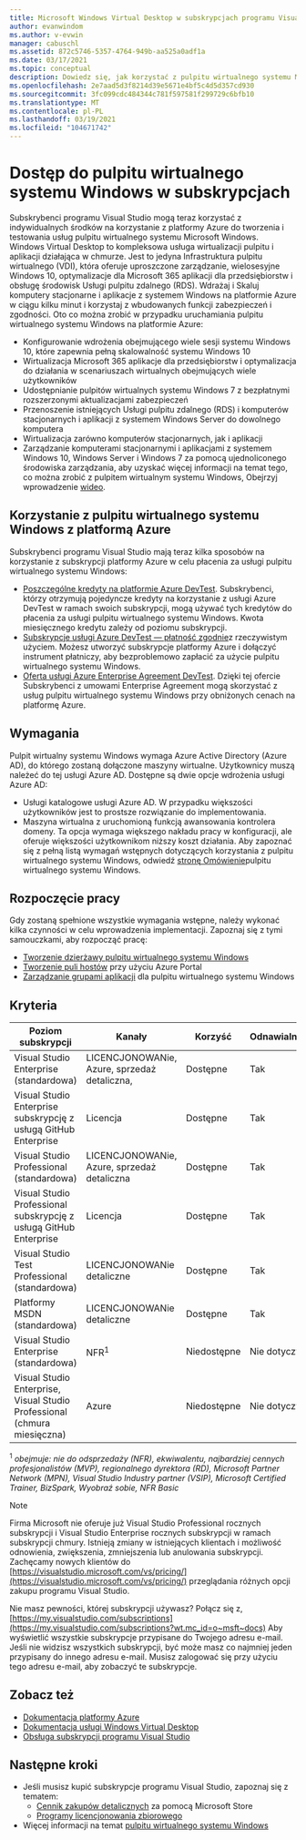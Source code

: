 ```yaml
---
title: Microsoft Windows Virtual Desktop w subskrypcjach programu Visual Studio | Microsoft Docs
author: evanwindom
ms.author: v-evwin
manager: cabuschl
ms.assetid: 872c5746-5357-4764-949b-aa525a0adf1a
ms.date: 03/17/2021
ms.topic: conceptual
description: Dowiedz się, jak korzystać z pulpitu wirtualnego systemu Microsoft Windows za pośrednictwem subskrypcji programu Visual Studio
ms.openlocfilehash: 2e7aad5d3f8214d39e5671e4bf5c4d5d357cd930
ms.sourcegitcommit: 3fc099cdc484344c781f597581f299729c6bfb10
ms.translationtype: MT
ms.contentlocale: pl-PL
ms.lasthandoff: 03/19/2021
ms.locfileid: "104671742"
---
```

# <a name="access-windows-virtual-desktop-in-subscriptions"></a>Dostęp do pulpitu wirtualnego systemu Windows w subskrypcjach 
Subskrybenci programu Visual Studio mogą teraz korzystać z indywidualnych środków na korzystanie z platformy Azure do tworzenia i testowania usług pulpitu wirtualnego systemu Microsoft Windows.  
Windows Virtual Desktop to kompleksowa usługa wirtualizacji pulpitu i aplikacji działająca w chmurze. Jest to jedyna Infrastruktura pulpitu wirtualnego (VDI), która oferuje uproszczone zarządzanie, wielosesyjne Windows 10, optymalizacje dla Microsoft 365 aplikacji dla przedsiębiorstw i obsługę środowisk Usługi pulpitu zdalnego (RDS). Wdrażaj i Skaluj komputery stacjonarne i aplikacje z systemem Windows na platformie Azure w ciągu kilku minut i korzystaj z wbudowanych funkcji zabezpieczeń i zgodności.
Oto co można zrobić w przypadku uruchamiania pulpitu wirtualnego systemu Windows na platformie Azure:
- Konfigurowanie wdrożenia obejmującego wiele sesji systemu Windows 10, które zapewnia pełną skalowalność systemu Windows 10
- Wirtualizacja Microsoft 365 aplikacje dla przedsiębiorstw i optymalizacja do działania w scenariuszach wirtualnych obejmujących wiele użytkowników
- Udostępnianie pulpitów wirtualnych systemu Windows 7 z bezpłatnymi rozszerzonymi aktualizacjami zabezpieczeń
- Przenoszenie istniejących Usługi pulpitu zdalnego (RDS) i komputerów stacjonarnych i aplikacji z systemem Windows Server do dowolnego komputera
- Wirtualizacja zarówno komputerów stacjonarnych, jak i aplikacji
- Zarządzanie komputerami stacjonarnymi i aplikacjami z systemem Windows 10, Windows Server i Windows 7 za pomocą ujednoliconego środowiska zarządzania, aby uzyskać więcej informacji na temat tego, co można zrobić z pulpitem wirtualnym systemu Windows, Obejrzyj wprowadzenie [wideo](/azure/virtual-desktop/overview).

## <a name="use-windows-virtual-desktop-with-azure"></a>Korzystanie z pulpitu wirtualnego systemu Windows z platformą Azure 
Subskrybenci programu Visual Studio mają teraz kilka sposobów na korzystanie z subskrypcji platformy Azure w celu płacenia za usługi pulpitu wirtualnego systemu Windows:
- [Poszczególne kredyty na platformie Azure DevTest](vs-azure.md).  Subskrybenci, którzy otrzymują pojedyncze kredyty na korzystanie z usługi Azure DevTest w ramach swoich subskrypcji, mogą używać tych kredytów do płacenia za usługi pulpitu wirtualnego systemu Windows.  Kwota miesięcznego kredytu zależy od poziomu subskrypcji.
- [Subskrypcje usługi Azure DevTest — płatność zgodnie](vs-azure-payg.md)z rzeczywistym użyciem.  Możesz utworzyć subskrypcje platformy Azure i dołączyć instrument płatniczy, aby bezproblemowo zapłacić za użycie pulpitu wirtualnego systemu Windows. 
- [Oferta usługi Azure Enterprise Agreement DevTest](azure-ea-devtest.md).  Dzięki tej ofercie Subskrybenci z umowami Enterprise Agreement mogą skorzystać z usług pulpitu wirtualnego systemu Windows przy obniżonych cenach na platformę Azure. 

## <a name="requirements"></a>Wymagania
Pulpit wirtualny systemu Windows wymaga Azure Active Directory (Azure AD), do którego zostaną dołączone maszyny wirtualne.  Użytkownicy muszą należeć do tej usługi Azure AD.  Dostępne są dwie opcje wdrożenia usługi Azure AD:
- Usługi katalogowe usługi Azure AD.  W przypadku większości użytkowników jest to prostsze rozwiązanie do implementowania.
- Maszyna wirtualna z uruchomioną funkcją awansowania kontrolera domeny.  Ta opcja wymaga większego nakładu pracy w konfiguracji, ale oferuje większości użytkownikom niższy koszt działania.
Aby zapoznać się z pełną listą wymagań wstępnych dotyczących korzystania z pulpitu wirtualnego systemu Windows, odwiedź [stronę Omówienie](/azure/virtual-desktop/overview#requirements)pulpitu wirtualnego systemu Windows. 

## <a name="get-started"></a>Rozpoczęcie pracy 
Gdy zostaną spełnione wszystkie wymagania wstępne, należy wykonać kilka czynności w celu wprowadzenia implementacji.  Zapoznaj się z tymi samouczkami, aby rozpocząć pracę:
- [Tworzenie dzierżawy pulpitu wirtualnego systemu Windows](/azure/virtual-desktop/virtual-desktop-fall-2019/tenant-setup-azure-active-directory)
- [Tworzenie puli hostów](/azure/virtual-desktop/create-host-pools-azure-marketplace) przy użyciu Azure Portal
- [Zarządzanie grupami aplikacji](/azure/virtual-desktop/manage-app-groups) dla pulpitu wirtualnego systemu Windows

## <a name="eligibility"></a>Kryteria
| Poziom subskrypcji                                                 |     Kanały                                            | Korzyść                                                          | Odnawialny?    |
|--------------------------------------------------------------------|---------------------------------------------------------|------------------------------------------------------------------|---------------|
| Visual Studio Enterprise (standardowa)   | LICENCJONOWANie, Azure, sprzedaż detaliczna, | Dostępne|  Tak          |
| Visual Studio Enterprise subskrypcję z usługą GitHub Enterprise  | Licencja | Dostępne|  Tak          |
| Visual Studio Professional (standardowa) | LICENCJONOWANie, Azure, sprzedaż detaliczna                                       | Dostępne                                                             |  Tak             |
| Visual Studio Professional subskrypcję z usługą GitHub Enterprise | Licencja                                       | Dostępne                                        |  Tak           |
| Visual Studio Test Professional (standardowa)                         | LICENCJONOWANie detaliczne                                              | Dostępne|  Tak          |
| Platformy MSDN (standardowa)                                          | LICENCJONOWANie detaliczne                                              | Dostępne                                         |  Tak          |
| Visual Studio Enterprise (standardowa)  | NFR<sup>1</sup> |Niedostępne  | Nie dotyczy |
| Visual Studio Enterprise, Visual Studio Professional (chmura miesięczna) | Azure | Niedostępne | Nie dotyczy |

<sup>1</sup>  *obejmuje: nie do odsprzedaży (NFR), ekwiwalentu, najbardziej cennych profesjonalistów (MVP), regionalnego dyrektora (RD), Microsoft Partner Network (MPN), Visual Studio Industry partner (VSIP), Microsoft Certified Trainer, BizSpark, Wyobraź sobie, NFR Basic*

> [!NOTE]
> Firma Microsoft nie oferuje już Visual Studio Professional rocznych subskrypcji i Visual Studio Enterprise rocznych subskrypcji w ramach subskrypcji chmury. Istnieją zmiany w istniejących klientach i możliwość odnowienia, zwiększenia, zmniejszenia lub anulowania subskrypcji. Zachęcamy nowych klientów do [https://visualstudio.microsoft.com/vs/pricing/](https://visualstudio.microsoft.com/vs/pricing/) przeglądania różnych opcji zakupu programu Visual Studio.

Nie masz pewności, której subskrypcji używasz?  Połącz się z, [https://my.visualstudio.com/subscriptions](https://my.visualstudio.com/subscriptions?wt.mc_id=o~msft~docs) Aby wyświetlić wszystkie subskrypcje przypisane do Twojego adresu e-mail. Jeśli nie widzisz wszystkich subskrypcji, być może masz co najmniej jeden przypisany do innego adresu e-mail.  Musisz zalogować się przy użyciu tego adresu e-mail, aby zobaczyć te subskrypcje.

## <a name="see-also"></a>Zobacz też
- [Dokumentacja platformy Azure](/azure/)
- [Dokumentacja usługi Windows Virtual Desktop](/azure/virtual-desktop/)
- [Obsługa subskrypcji programu Visual Studio](https://my.visualstudio.com/gethelp)

## <a name="next-steps"></a>Następne kroki
-   Jeśli musisz kupić subskrypcje programu Visual Studio, zapoznaj się z tematem:
     - [Cennik zakupów detalicznych](https://visualstudio.microsoft.com/vs/pricing/) za pomocą Microsoft Store
     - [Programy licencjonowania zbiorowego](https://www.microsoft.com/licensing/default)
-   Więcej informacji na temat [pulpitu wirtualnego systemu Windows](/azure/virtual-desktop/overview)